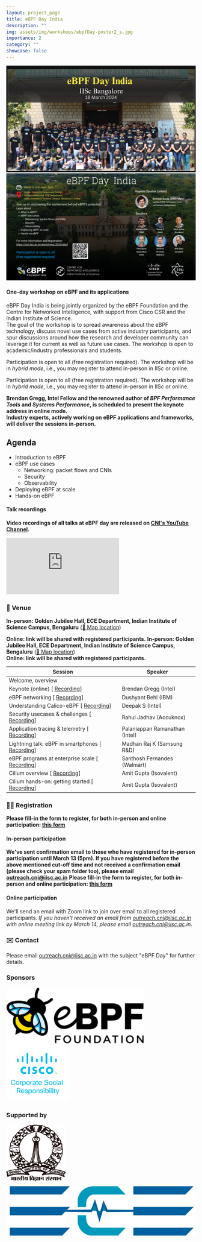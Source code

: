 ```yaml
---
layout: project_page
title: eBPF Day India
description: ""
img: assets/img/workshops/ebpfDay-poster2_s.jpg
importance: 2
category: ""
showcase: false
---
```

<link href="https://cdnjs.cloudflare.com/ajax/libs/font-awesome/6.0.0-beta3/css/all.min.css" rel="stylesheet">

<div class="container-fluid text-center">
<div class="d-flex justify-content-center align-items-center flex-wrap">
<img src= "/assets/img/workshops/eBPF_group_photo.png" clas="img-fluid">  
<img src= "/assets/img/workshops/eBPF_Day_poster_v3.png" class="img-fluid">
</div>
</div>

#### One-day workshop on eBPF and its applications

eBPF Day India is being jointly organized by the eBPF Foundation and the Centre for Networked Intelligence, with support from Cisco CSR and the Indian Institute of Science.  
The goal of the workshop is to spread awareness about the eBPF technology, discuss novel use cases from active industry participants, and spur discussions around how the research and developer community can leverage it for current as well as future use cases.
The workshop is open to academic/industry professionals and students.

Participation is open to all (free registration required). The workshop will be in *hybrid mode*, i.e., you may register to attend in-person in IISc or online.

Participation is open to all (free registration required). The workshop will be in *hybrid mode*, i.e., you may register to attend in-person in IISc or online.  

**Brendan Gregg, Intel Fellow and the renowned author of _BPF Performance Tools_ and _Systems Performance_, is scheduled to present the keynote address in online mode.**  
**Industry experts, actively working on eBPF applications and frameworks, will deliver the sessions in-person.**

<div class="container my-2">
    <h2>Agenda</h2>
    <ul style="list-style-type:disc;">
        <li>Introduction to eBPF</li>
        <li>eBPF use cases
            <ul style="list-style-type:circle;">
                <li>Networking: packet flows and CNIs</li>
                <li>Security</li>
                <li>Observability</li>
            </ul>
        </li>
        <li>Deploying eBPF at scale</li>
        <li>Hands-on eBPF</li>
    </ul>
</div>

#### Talk recordings

**Video recordings of all talks at eBPF day are released on [CNI's YouTube Channel](https://www.youtube.com/@centrefornetworkedintellig5324).**  

<div class="container-fluid text-center">
<div class="ratio ratio-16x9">
  <iframe src="https://www.youtube.com/embed/videoseries?si=aHMnLcL5CohNuPjx&amp;list=PLNN9TCnjABcb_o82VmAMRnj4etWnHzUiZ" title="YouTube video player" frameborder="0" allow="accelerometer; autoplay; clipboard-write; encrypted-media; gyroscope; picture-in-picture; web-share" referrerpolicy="strict-origin-when-cross-origin" allowfullscreen></iframe>
</div>
</div>

### 📍 Venue

**In-person: Golden Jubilee Hall, ECE Department, Indian Institute of Science Campus, Bengaluru**
 ([📌 Map location](https://maps.app.goo.gl/NMirvDu29TTQhtiw7))

**Online: link will be shared with registered participants.**
**In-person: Golden Jubilee Hall, ECE Department, Indian Institute of Science Campus, Bengaluru**
 ([📌 Map location](https://maps.app.goo.gl/NMirvDu29TTQhtiw7))  
**Online: link will be shared with registered participants.**

<div class="container my-4">
    <div class="table-responsive">
        <table class="table table-bordered bg-transparent">
            <thead class="table">
                <tr>
                    <th class="bg-transparent" scope="col">Session</th>
                    <th class="bg-transparent" scope="col">Speaker</th>
                </tr>
            </thead>
            <tbody class="bg-transparent">
                <tr>
                    <td class="bg-transparent">Welcome, overview</td>
                    <td class="bg-transparent"></td>
                </tr>
                <tr>
                    <td class="bg-transparent">Keynote (online) [<i class="fab fa-youtube text-danger"></i> <a href="https://www.youtube.com/watch?v=XsIx4lG-iTk" target="_blank">Recording</a>]</td>
                    <td class="bg-transparent">Brendan Gregg (Intel)</td>
                </tr>
                <tr>
                    <td class="bg-transparent">eBPF networking [<i class="fab fa-youtube text-danger"></i> <a href="https://www.youtube.com/watch?v=muxGklvvJa0" target="_blank">Recording</a>]</td>
                    <td class="bg-transparent">Dushyant Behl (IBM)</td>
                </tr>
                <tr>
                    <td class="bg-transparent">Understanding Calico-eBPF [<i class="fab fa-youtube text-danger"></i> <a href="https://www.youtube.com/watch?v=USdO5jTZrlI" target="_blank">Recording</a>]</td>
                    <td class="bg-transparent">Deepak S (Intel)</td>
                </tr>
                <tr>
                    <td class="bg-transparent">Security usecases &#38; challenges [<i class="fab fa-youtube text-danger"></i> <a href="https://www.youtube.com/watch?v=o0XN5TtQu2c" target="_blank">Recording</a>]</td>
                    <td class="bg-transparent">Rahul Jadhav (Accuknox)</td>
                </tr>
                <tr>
                    <td class="bg-transparent">Application tracing &#38; telemetry [<i class="fab fa-youtube text-danger"></i> <a href="https://www.youtube.com/watch?v=VtZMIwdFIhU" target="_blank">Recording</a>]</td>
                    <td class="bg-transparent">Palaniappan Ramanathan (Intel)</td>
                </tr>
                <tr>
                    <td class="bg-transparent">Lightning talk: eBPF in smartphones [<i class="fab fa-youtube text-danger"></i> <a href="https://www.youtube.com/watch?v=SXZVgfsrFSg" target="_blank">Recording</a>]</td>
                    <td class="bg-transparent">Madhan Raj K (Samsung R&#38;D)</td>
                </tr>
                <tr>
                    <td class="bg-transparent">eBPF programs at enterprise scale [<i class="fab fa-youtube text-danger"></i> <a href="https://www.youtube.com/watch?v=1xL_xc50HlE" target="_blank">Recording</a>]</td>
                    <td class="bg-transparent">Santhosh Fernandes (Walmart)</td>
                </tr>
                <tr>
                    <td class="bg-transparent">Cilium overview [<i class="fab fa-youtube text-danger"></i> <a href="https://www.youtube.com/watch?v=ioWnXvaCW7s" target="_blank">Recording</a>]</td>
                    <td class="bg-transparent">Amit Gupta (Isovalent)</td>
                </tr>
                <tr>
                    <td class="bg-transparent">Cilium hands-on: getting started [<i class="fab fa-youtube text-danger"></i> <a href="https://www.youtube.com/watch?v=sY1jSrbbjTA" target="_blank">Recording</a>]</td>
                    <td class="bg-transparent">Amit Gupta (Isovalent)</td>
                </tr>
            </tbody>
        </table>
    </div>
</div>

### 👥➕  Registration
**Please fill-in the form to register, for both in-person and online participation: [this form](https://forms.gle/fg8rGcbVRb3Xmb8H8)**

#### In-person participation
**We've sent confirmation email to those who have registered for in-person participation until March 13 (5pm). If you have registered before the above mentioned cut-off time and not received a confirmation email (please check your spam folder too), please email outreach.cni@iisc.ac.in**
**Please fill-in the form to register, for both in-person and online participation: [this form](https://forms.gle/fg8rGcbVRb3Xmb8H8)**  

#### Online participation
We'll send an email with Zoom link to join over email to all registered participants. _If you haven't received an email from outreach.cni@iisc.ac.in with online meeting link by March 14, please email outreach.cni@iisc.ac.in_.

### ✉️  Contact
Please email [outreach.cni@iisc.ac.in](mailto:outreach.cni@iisc.ac.in) with the subject "eBPF Day" for further details.

### Sponsors

<div class="container-fluid text-center">
    <div class="d-flex justify-content-center align-items-center flex-wrap">
        <img src="/assets/img/workshops/eBPF_Foundation.png" alt="eBPF Foundation Logo" class="img-fluid" style="height: 150px; object-fit: contain;">
        <img src="/assets/img/Logos/Cisco CSR Logos-TM-vert.png" alt="Cisco CSR logo" class="img-fluid" style="height: 150px; object-fit: contain;">
    </div>
</div>

### Supported by

<div class="container-fluid text-center">
    <div class="d-flex justify-content-center align-items-center flex-wrap">
      <img src="/assets/img/Logos/IISc_logo.png" alt="Image 3" class="img-fluid" style="height: 150px; object-fit: contain;">
      <img src="/assets/img/Logos/ECE Cropped.jpg" alt="Image 4" class="img-fluid" style="height: 150px; object-fit: contain;">
    </div>
</div>